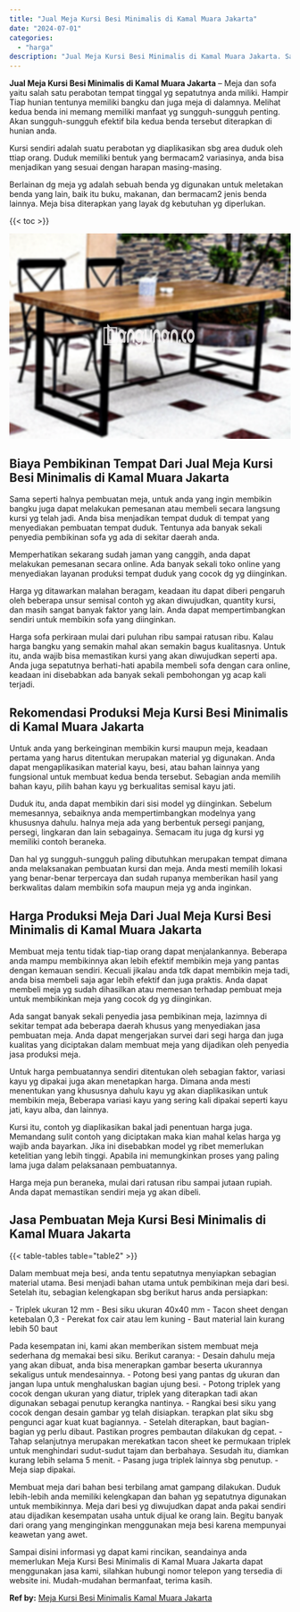 ```yaml
---
title: "Jual Meja Kursi Besi Minimalis di Kamal Muara Jakarta"
date: "2024-07-01"
categories: 
  - "harga"
description: "Jual Meja Kursi Besi Minimalis di Kamal Muara Jakarta. Sampai disini informasi yg dapat kami rincikan, seandainya anda memerlukan Meja Kursi Besi Minimalis d..."
---
```


**Jual Meja Kursi Besi Minimalis di Kamal Muara Jakarta** – Meja dan sofa yaitu salah satu perabotan tempat tinggal yg sepatutnya anda miliki. Hampir Tiap hunian tentunya memiliki bangku dan juga meja di dalamnya. Melihat kedua benda ini memang memiliki manfaat yg sungguh-sungguh penting. Akan sungguh-sungguh efektif bila kedua benda tersebut diterapkan di hunian anda.

Kursi sendiri adalah suatu perabotan yg diaplikasikan sbg area duduk oleh ttiap orang. Duduk memiliki bentuk yang bermacam2 variasinya, anda bisa menjadikan yang sesuai dengan harapan masing-masing.

Berlainan dg meja yg adalah sebuah benda yg digunakan untuk meletakan benda yang lain, baik itu buku, makanan, dan bermacam2 jenis benda lainnya. Meja bisa diterapkan yang layak dg kebutuhan yg diperlukan.

{{< toc >}}

![Jual Meja Kursi Besi Minimalis di Kamal Muara Jakarta](/images/jual-meja-besi-murah17.png)

## Biaya Pembikinan Tempat Dari Jual Meja Kursi Besi Minimalis di Kamal Muara Jakarta

Sama seperti halnya pembuatan meja, untuk anda yang ingin membikin bangku juga dapat melakukan pemesanan atau membeli secara langsung kursi yg telah jadi. Anda bisa menjadikan tempat duduk di tempat yang menyediakan pembuatan tempat duduk. Tentunya ada banyak sekali penyedia pembikinan sofa yg ada di sekitar daerah anda.

Memperhatikan sekarang sudah jaman yang canggih, anda dapat melakukan pemesanan secara online. Ada banyak sekali toko online yang menyediakan layanan produksi tempat duduk yang cocok dg yg diinginkan.

Harga yg ditawarkan malahan beragam, keadaan itu dapat diberi pengaruh oleh beberapa unsur semisal contoh yg akan diwujudkan, quantity kursi, dan masih sangat banyak faktor yang lain. Anda dapat mempertimbangkan sendiri untuk membikin sofa yang diinginkan.

Harga sofa perkiraan mulai dari puluhan ribu sampai ratusan ribu. Kalau harga bangku yang semakin mahal akan semakin bagus kualitasnya. Untuk itu, anda wajib bisa memastikan kursi yang akan diwujudkan seperti apa. Anda juga sepatutnya berhati-hati apabila membeli sofa dengan cara online, keadaan ini disebabkan ada banyak sekali pembohongan yg acap kali terjadi.

## Rekomendasi Produksi Meja Kursi Besi Minimalis di Kamal Muara Jakarta

Untuk anda yang berkeinginan membikin kursi maupun meja, keadaan pertama yang harus ditentukan merupakan material yg digunakan. Anda dapat mengaplikasikan material kayu, besi, atau bahan lainnya yang fungsional untuk membuat kedua benda tersebut. Sebagian anda memilih bahan kayu, pilih bahan kayu yg berkualitas semisal kayu jati.

Duduk itu, anda dapat membikin dari sisi model yg diinginkan. Sebelum memesannya, sebaiknya anda mempertimbangkan modelnya yang khususnya dahulu. halnya meja ada yang berbentuk persegi panjang, persegi, lingkaran dan lain sebagainya. Semacam itu juga dg kursi yg memiliki contoh beraneka.

Dan hal yg sungguh-sungguh paling dibutuhkan merupakan tempat dimana anda melaksanakan pembuatan kursi dan meja. Anda mesti memilih lokasi yang benar-benar terpercaya dan sudah rupanya memberikan hasil yang berkwalitas dalam membikin sofa maupun meja yg anda inginkan.

## Harga Produksi Meja Dari Jual Meja Kursi Besi Minimalis di Kamal Muara Jakarta

Membuat meja tentu tidak tiap-tiap orang dapat menjalankannya. Beberapa anda mampu membikinnya akan lebih efektif membikin meja yang pantas dengan kemauan sendiri. Kecuali jikalau anda tdk dapat membikin meja tadi, anda bisa membeli saja agar lebih efektif dan juga praktis. Anda dapat membeli meja yg sudah dihasilkan atau memesan terhadap pembuat meja untuk membikinkan meja yang cocok dg yg diinginkan.

Ada sangat banyak sekali penyedia jasa pembikinan meja, lazimnya di sekitar tempat ada beberapa daerah khusus yang menyediakan jasa pembuatan meja. Anda dapat mengerjakan survei dari segi harga dan juga kualitas yang diciptakan dalam membuat meja yang dijadikan oleh penyedia jasa produksi meja.

Untuk harga pembuatannya sendiri ditentukan oleh sebagian faktor, variasi kayu yg dipakai juga akan menetapkan harga. Dimana anda mesti menentukan yang khususnya dahulu kayu yg akan diaplikasikan untuk membikin meja, Beberapa variasi kayu yang sering kali dipakai seperti kayu jati, kayu alba, dan lainnya.

Kursi itu, contoh yg diaplikasikan bakal jadi penentuan harga juga. Memandang sulit contoh yang diciptakan maka kian mahal kelas harga yg wajib anda bayarkan. Jika ini disebabkan model yg ribet memerlukan ketelitian yang lebih tinggi. Apabila ini memungkinkan proses yang paling lama juga dalam pelaksanaan pembuatannya.

Harga meja pun beraneka, mulai dari ratusan ribu sampai jutaan rupiah. Anda dapat memastikan sendiri meja yg akan dibeli.

## Jasa Pembuatan Meja Kursi Besi Minimalis di Kamal Muara Jakarta

{{< table-tables table="table2" >}}

Dalam membuat meja besi, anda tentu sepatutnya menyiapkan sebagian material utama. Besi menjadi bahan utama untuk pembikinan meja dari besi. Setelah itu, sebagian kelengkapan sbg berikut harus anda persiapkan:

\- Triplek ukuran 12 mm - Besi siku ukuran 40x40 mm - Tacon sheet dengan ketebalan 0,3 - Perekat fox cair atau lem kuning - Baut material lain kurang lebih 50 baut

Pada kesempatan ini, kami akan memberikan sistem membuat meja sederhana dg memakai besi siku. Berikut caranya: - Desain dahulu meja yang akan dibuat, anda bisa menerapkan gambar beserta ukurannya sekaligus untuk mendesainnya. - Potong besi yang pantas dg ukuran dan jangan lupa untuk menghaluskan bagian ujung besi. - Potong triplek yang cocok dengan ukuran yang diatur, triplek yang diterapkan tadi akan digunakan sebagai penutup kerangka nantinya. - Rangkai besi siku yang cocok dengan desain gambar yg telah disiapkan. terapkan plat siku sbg pengunci agar kuat kuat bagiannya. - Setelah diterapkan, baut bagian-bagian yg perlu dibaut. Pastikan progres pembautan dilakukan dg cepat. - Tahap selanjutnya merupakan merekatkan tacon sheet ke permukaan triplek untuk menghindari sudut-sudut tajam dan berbahaya. Sesudah itu, diamkan kurang lebih selama 5 menit. - Pasang juga triplek lainnya sbg penutup. - Meja siap dipakai.

Membuat meja dari bahan besi terbilang amat gampang dilakukan. Duduk lebih-lebih anda memiliki kelengkapan dan bahan yg sepatutnya digunakan untuk membikinnya. Meja dari besi yg diwujudkan dapat anda pakai sendiri atau dijadikan kesempatan usaha untuk dijual ke orang lain. Begitu banyak dari orang yang menginginkan menggunakan meja besi karena mempunyai keawetan yang awet.

Sampai disini informasi yg dapat kami rincikan, seandainya anda memerlukan Meja Kursi Besi Minimalis di Kamal Muara Jakarta dapat menggunakan jasa kami, silahkan hubungi nomor telepon yang tersedia di website ini. Mudah-mudahan bermanfaat, terima kasih.

**Ref by:** [Meja Kursi Besi Minimalis Kamal Muara Jakarta](https://id.wikipedia.org/wiki/Meja)
